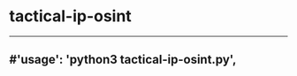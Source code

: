 # tactical-ip-osint

-------------------------------
#'usage': 'python3 tactical-ip-osint.py',
-------------------------------
